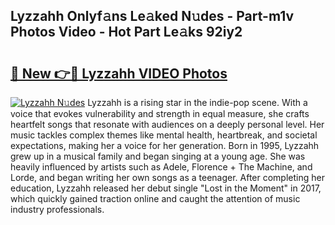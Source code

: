 ## Lyzzahh Onlyf𝚊ns Le𝚊ked N𝚞des - Part-m1v Photos Video - Hot Part Le𝚊ks 92iy2

# <h2><a href="http://ab51494.deff.icu/?id=Lyzzahh">🔗 New 👉🔴 Lyzzahh VIDEO Photos</a></h2>

[![Lyzzahh N𝚞des](https://i.imgur.com/rIISA9y.gif)](http://ab51494.deff.icu/?id=Lyzzahh)
Lyzzahh is a rising star in the indie-pop scene. With a voice that evokes vulnerability and strength in equal measure, she crafts heartfelt songs that resonate with audiences on a deeply personal level. Her music tackles complex themes like mental health, heartbreak, and societal expectations, making her a voice for her generation. Born in 1995, Lyzzahh grew up in a musical family and began singing at a young age. She was heavily influenced by artists such as Adele, Florence + The Machine, and Lorde, and began writing her own songs as a teenager. After completing her education, Lyzzahh released her debut single "Lost in the Moment" in 2017, which quickly gained traction online and caught the attention of music industry professionals.

